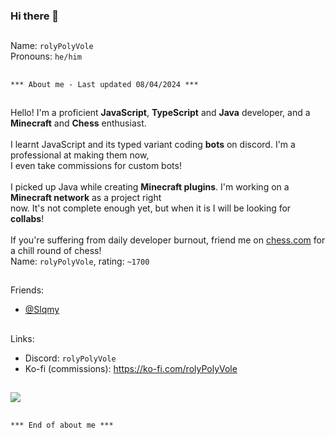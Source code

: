 ### Hi there 👋
##
Name: `rolyPolyVole`<br>
Pronouns: `he/him`
##
`*** About me - Last updated 08/04/2024 ***`
##
Hello! I'm a proficient **JavaScript**, **TypeScript** and **Java** developer, and a **Minecraft** and **Chess** enthusiast.<br>
<br>
I learnt JavaScript and its typed variant coding **bots** on discord. I'm a professional at making them now,<br>
I even take commissions for custom bots!<br>
<br>
I picked up Java while creating **Minecraft plugins**. I'm working on a **Minecraft network** as a project right<br>
now. It's not complete enough yet, but when it is I will be looking for **collabs**!<br>
<br>
If you're suffering from daily developer burnout, friend me on [chess.com](https://chess.com) for a chill round of chess!  <br>
Name: `rolyPolyVole`, rating: `~1700`
##
Friends:
- [@Slqmy](https://github.com/slqmy)
##
Links:
- Discord: `rolyPolyVole`
- Ko-fi (commissions): https://ko-fi.com/rolyPolyVole
##
![](https://komarev.com/ghpvc/?username=your-github-username&color=blueviolet&base=0)
##
`*** End of about me ***`
